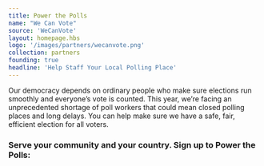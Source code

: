 ```yaml
---
title: Power the Polls
name: "We Can Vote"
source: 'WeCanVote'
layout: homepage.hbs
logo: '/images/partners/wecanvote.png'
collection: partners
founding: true
headline: 'Help Staff Your Local Polling Place'
---
```


Our democracy depends on ordinary people who make sure elections run smoothly and everyone’s vote is counted. This year, we’re facing an unprecedented shortage of poll workers that could mean closed polling places and long delays. You can help make sure we have a safe, fair, efficient election for all voters.

### Serve your community and your country. Sign up to Power the Polls:

